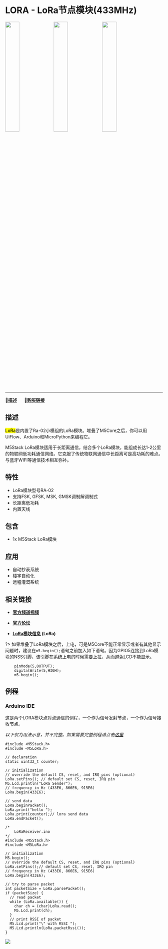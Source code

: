 # LORA - LoRa节点模块(433MHz)

<img src="assets/img/product_pics/module/module_lora_01.png" width="30%" height="30%"> <img src="assets/img/product_pics/module/module_lora_02.png" width="30%" height="30%"> <img src="assets/img/product_pics/module/module_lora_03.png" width="30%" height="30%">

***

:memo:**[描述](#描述)**&nbsp;&nbsp;&nbsp;&nbsp;&nbsp;&nbsp;🛒**[购买链接](https://item.taobao.com/item.htm?spm=a1z10.5-c.w4002-1172588093.70.6c2275f4nUJEfh&id=559302217850)**

<!-- :memo:**[描述](#描述)**&nbsp;&nbsp;&nbsp;&nbsp;&nbsp;&nbsp;:octocat:**[例程](#例程)**&nbsp;&nbsp;&nbsp;&nbsp;&nbsp;&nbsp;:electric_plug:**[原理图](#原理图)**&nbsp;&nbsp;&nbsp;&nbsp;&nbsp;&nbsp;🛒**[购买链接](https://item.taobao.com/item.htm?spm=a1z10.5-c.w4002-1172588093.70.6c2275f4nUJEfh&id=559302217850)** -->

## 描述

<mark>LoRa</mark>是内置了Ra-02小模组的LoRa模块。堆叠了M5Core之后，你可以用UiFlow、Arduino和MicroPython来编程它。

M5Stack LoRa模块适用于长距离通信，结合多个LoRa模块，能组成长达1-2公里的物联网低功耗通信网络。它克服了传统物联网通信中长距离可是高功耗的难点。与蓝牙WIFI等通信技术相互弥补。

## 特性

-  LoRa模块型号RA-02
-  支持FSK, GFSK, MSK, GMSK调制解调制式
-  长距离低功耗
-  内置天线

## 包含

-  1x M5Stack LoRa模块

## 应用

-  自动抄表系统
-  楼宇自动化
-  远程灌溉系统

## 相关链接

- **[官方频道视频](https://i.youku.com/i/UNjE1ODA2MzE0OA==?spm=a2hzp.8253869.0.0)**

- **[官方论坛](http://forum.m5stack.com/)**

- **[LoRa模块信息](http://wiki.ai-thinker.com/lora) (LoRa)**

?> 如果堆叠了LoRa模块之后，上电，可是M5Core不能正常显示或者有其他显示问题时，建议在`m5.begin();`语句之前加入如下语句。因为GPIO5连接到LoRa模块的NSS引脚，该引脚在系统上电的时候需要上拉，从而避免LCD不能显示。

```arduino
    pinMode(5,OUTPUT);
    digitalWrite(5,HIGH);
    m5.begin();
```

## 例程

### Arduino IDE

这是两个LORA模块点对点通信的例程，一个作为信号发射节点，一个作为信号接收节点。

*以下仅为用法示意，并不完整。如果需要完整例程请点击[这里](https://github.com/m5stack/M5-ProductExampleCodes/tree/master/Module/LORA/Arduino)*

```arduino
#include <M5Stack.h>
#include <M5LoRa.h>

// declaration
static uint32_t counter;

// initialization
// override the default CS, reset, and IRQ pins (optional)
LoRa.setPins(); // default set CS, reset, IRQ pin
M5.Lcd.println("LoRa Sender");
// frequency in Hz (433E6, 866E6, 915E6)
LoRa.begin(433E6);

// send data
LoRa.beginPacket();
LoRa.print("hello ");
LoRa.print(counter);// lora send data
LoRa.endPacket();
```

```arduino
/*
    LoRaReceiver.ino
*/
#include <M5Stack.h>
#include <M5LoRa.h>

// initialization
M5.begin();
// override the default CS, reset, and IRQ pins (optional)
LoRa.setPins();// default set CS, reset, IRQ pin
// frequency in Hz (433E6, 866E6, 915E6)
LoRa.begin(433E6);

// try to parse packet
int packetSize = LoRa.parsePacket();
if (packetSize) {
  // read packet
  while (LoRa.available()) {
    char ch = (char)LoRa.read();
    M5.Lcd.print(ch);
  }
  // print RSSI of packet
  M5.Lcd.print("\" with RSSI ");
  M5.Lcd.println(LoRa.packetRssi());
}
```

<img src="assets/img/product_pics/module/module_example/LORA/example_module_lora_01.png">

<!-- ## 原理图 -->
